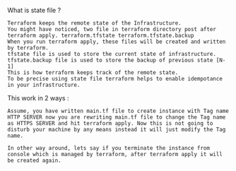 What is state file ?

    Terraform keeps the remote state of the Infrastructure.
    You might have noticed, two file in terraform directory post after terraform apply. terraform.tfstate terraform.tfstate.backup
    When you run terraform apply, these files will be created and written by terraform.
    tfstate file is used to store the current state of infrastructure.
    tfstate.backup file is used to store the backup of previous state [N-1]
    This is how terraform keeps track of the remote state.
    To be precise using state file terraform helps to enable idempotance in your infrastructure.

This work in 2 ways :

    Assume, you have written main.tf file to create instance with Tag name HTTP SERVER now you are rewriting main.tf file to change the Tag name as HTTPS SERVER and hit terraform apply. Now this is not going to disturb your machine by any means instead it will just modify the Tag name.

    In other way around, lets say if you terminate the instance from console which is managed by terraform, after terraform apply it will be created again.
